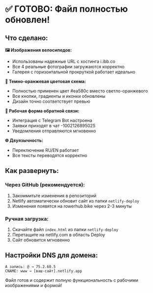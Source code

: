 # ✅ ГОТОВО: Файл полностью обновлен!

## Что сделано:

**🖼️ Изображения велосипедов:**
- Использованы надежные URL с хостинга i.ibb.co
- Все 4 реальные фотографии загружаются корректно
- Галерея с горизонтальной прокруткой работает идеально

**🎨 Темно-оранжевая цветовая схема:**
- Полностью применен цвет #ea580c вместо светло-оранжевого
- Все кнопки, градиенты и иконки обновлены
- Дизайн точно соответствует превью

**📱 Рабочая форма обратной связи:**
- Интеграция с Telegram Bot настроена
- Заявки приходят в чат -1002126895025
- Уведомления отправляются мгновенно

**🌐 Двуязычность:**
- Переключение RU/EN работает
- Все тексты переводятся корректно

## Как развернуть:

### Через GitHub (рекомендуется):
1. Закоммитьте изменения в репозиторий
2. Netlify автоматически обновит сайт из папки `netlify-deploy`
3. Изменения появятся на rowerhub.bike через 2-3 минуты

### Ручная загрузка:
1. Скачайте файл `index.html` из папки `netlify-deploy`
2. Перетащите на netlify.com в область Deploy
3. Сайт обновится мгновенно

## Настройки DNS для домена:

```
A запись: @ → 75.2.60.5
CNAME: www → [ваш-сайт].netlify.app
```

Файл готов и содержит полную функциональность с рабочими изображениями и формой!